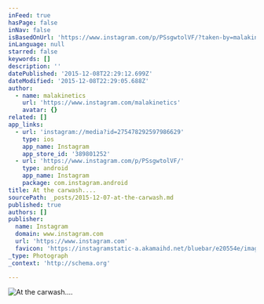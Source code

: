 ```yaml
---
inFeed: true
hasPage: false
inNav: false
isBasedOnUrl: 'https://www.instagram.com/p/PSsgwtolVF/?taken-by=malakinetics'
inLanguage: null
starred: false
keywords: []
description: ''
datePublished: '2015-12-08T22:29:12.699Z'
dateModified: '2015-12-08T22:29:05.688Z'
author:
  - name: malakinetics
    url: 'https://www.instagram.com/malakinetics'
    avatar: {}
related: []
app_links:
  - url: 'instagram://media?id=275478292597986629'
    type: ios
    app_name: Instagram
    app_store_id: '389801252'
  - url: 'https://www.instagram.com/p/PSsgwtolVF/'
    type: android
    app_name: Instagram
    package: com.instagram.android
title: At the carwash....
sourcePath: _posts/2015-12-07-at-the-carwash.md
published: true
authors: []
publisher:
  name: Instagram
  domain: www.instagram.com
  url: 'https://www.instagram.com'
  favicon: 'https://instagramstatic-a.akamaihd.net/bluebar/e20554e/images/ico/favicon.ico'
_type: Photograph
_context: 'http://schema.org'

---
```

![At the carwash....](https://s3-us-west-2.amazonaws.com/the-grid-img/p/073e0b9e82d1a00802076d58d8b4ab9a468ae406.jpg)